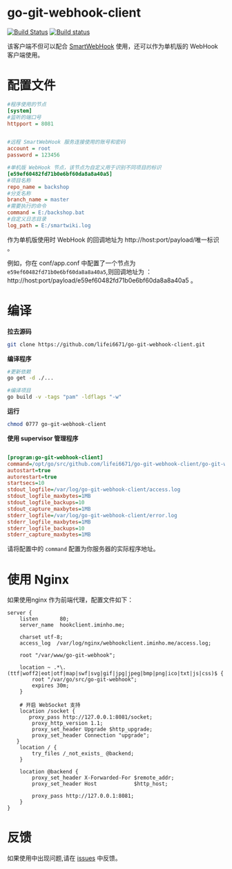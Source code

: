 # go-git-webhook-client

[![Build Status](https://travis-ci.org/lifei6671/go-git-webhook-client.svg?branch=master)](https://travis-ci.org/lifei6671/go-git-webhook-client)
[![Build status](https://ci.appveyor.com/api/projects/status/m618nm2i9tf0lw10/branch/master?svg=true)](https://ci.appveyor.com/project/lifei6671/go-git-webhook-client/branch/master)


该客户端不但可以配合 [SmartWebHook](https://github.com/lifei6671/go-git-webhook) 使用，还可以作为单机版的 WebHook 客户端使用。

# 配置文件

```ini
#程序使用的节点
[system]
#监听的端口号
httpport = 8081


#远程 SmartWebHook 服务连接使用的账号和密码
account = root
password = 123456

#单机版 WebHook 节点，该节点为自定义用于识别不同项目的标识
[e59ef60482fd71b0e6bf60da8a8a40a5]
#项目名称
repo_name = backshop
#分支名称
branch_name = master
#需要执行的命令
command = E:/backshop.bat
#自定义日志目录
log_path = E:/smartwiki.log
```

作为单机版使用时 WebHook 的回调地址为 http://host:port/payload/唯一标识 。

例如，你在 conf/app.conf 中配置了一个节点为 `e59ef60482fd71b0e6bf60da8a8a40a5`,则回调地址为 ：http://host:port/payload/e59ef60482fd71b0e6bf60da8a8a40a5 。

# 编译

**拉去源码**

```bash
git clone https://github.com/lifei6671/go-git-webhook-client.git
```

**编译程序**

```bash
#更新依赖
go get -d ./...

#编译项目
go build -v -tags "pam" -ldflags "-w"
```

**运行**

```bash
chmod 0777 go-git-webhook-client

```

**使用 supervisor 管理程序**

```ini

[program:go-git-webhook-client]
command=/opt/go/src/github.com/lifei6671/go-git-webhook-client/go-git-webhook-client
autostart=true
autorestart=true
startsecs=10
stdout_logfile=/var/log/go-git-webhook-client/access.log
stdout_logfile_maxbytes=1MB
stdout_logfile_backups=10
stdout_capture_maxbytes=1MB
stderr_logfile=/var/log/go-git-webhook-client/error.log
stderr_logfile_maxbytes=1MB
stderr_logfile_backups=10
stderr_capture_maxbytes=1MB
```

请将配置中的 `command` 配置为你服务器的实际程序地址。

# 使用 Nginx

如果使用nginx 作为前端代理，配置文件如下：

```smartyconfig
server {
    listen       80;
    server_name  hookclient.iminho.me;

    charset utf-8;
    access_log  /var/log/nginx/webhookclient.iminho.me/access.log;

    root "/var/www/go-git-webhook";

    location ~ .*\.(ttf|woff2|eot|otf|map|swf|svg|gif|jpg|jpeg|bmp|png|ico|txt|js|css)$ {
        root "/var/go/src/go-git-webhook";
        expires 30m;
    }
    
    # 开启 WebSocket 支持
    location /socket {
       proxy_pass http://127.0.0.1:8081/socket;
        proxy_http_version 1.1;
        proxy_set_header Upgrade $http_upgrade;
        proxy_set_header Connection "upgrade";
   }
    location / {
        try_files /_not_exists_ @backend;
    }

    location @backend {
        proxy_set_header X-Forwarded-For $remote_addr;
        proxy_set_header Host            $http_host;

        proxy_pass http://127.0.0.1:8081;
    }
}

```

# 反馈

如果使用中出现问题,请在 [issues](https://github.com/lifei6671/go-git-webhook-client/issues) 中反馈。

